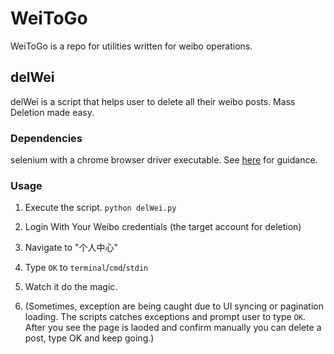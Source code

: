 # WeiToGo

WeiToGo is a repo for utilities written for weibo operations.

## delWei
delWei is a script that helps user to delete all their weibo posts. Mass Deletion made easy.

### Dependencies
selenium with a chrome browser driver executable.
See [here](https://selenium-python.readthedocs.io/) for guidance.

### Usage
1. Execute the script. 
`python delWei.py`

2. Login With Your Weibo credentials (the target account for deletion)

3. Navigate to "个人中心"

4. Type `OK` to `terminal`/`cmd`/`stdin`

5. Watch it do the magic. 

6. (Sometimes, exception are being caught due to UI syncing or pagination loading. The scripts catches exceptions and prompt user to type `OK`. After you see the page is laoded and confirm manually you can delete a post, type OK and keep going.)